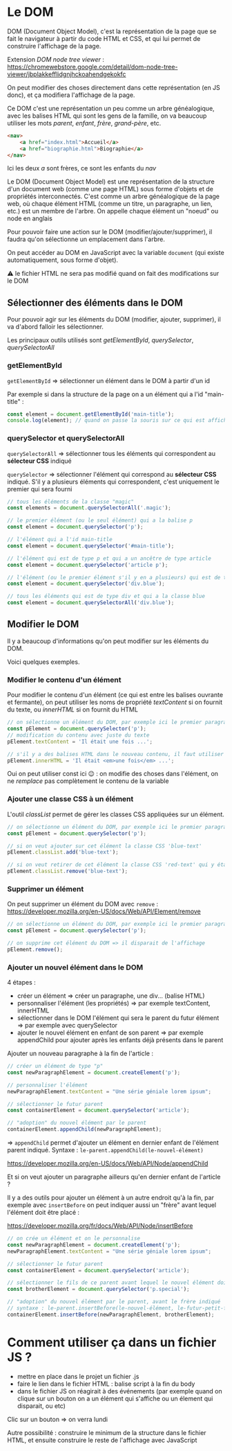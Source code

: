 # Le DOM

DOM (Document Object Model), c'est la représentation de la page que se fait le navigateur à partir du code HTML et CSS, et qui lui permet de construire l'affichage de la page.

Extension _DOM node tree viewer_ : https://chromewebstore.google.com/detail/dom-node-tree-viewer/jbplakkefflidgnjhckoahendgekokfc


On peut modifier des choses directement dans cette représentation (en JS donc), et ça modifiera l'affichage de la page.

Ce DOM c'est une représentation un peu comme un arbre généalogique, avec les balises HTML qui sont les gens de la famille, on va beaucoup utiliser les mots _parent_, _enfant_, _frère_, _grand-père_, etc.

```html
<nav>
    <a href="index.html">Accueil</a>
    <a href="biographie.html">Biographie</a>
</nav>
```

Ici les deux _a_ sont frères, ce sont les enfants du _nav_


Le DOM (Document Object Model) est une représentation de la structure d'un document web (comme une page HTML) sous forme d'objets et de propriétés interconnectés. C'est comme un arbre généalogique de la page web, où chaque élément HTML (comme un titre, un paragraphe, un lien, etc.) est un membre de l'arbre. On appelle chaque élément un "noeud" ou node en anglais

Pour pouvoir faire une action sur le DOM (modifier/ajouter/supprimer), il faudra qu'on sélectionne un emplacement dans l'arbre.

On peut accéder au DOM en JavaScript avec la variable `document` (qui existe automatiquement, sous forme d'objet).

⚠️ le fichier HTML ne sera pas modifié quand on fait des modifications sur le DOM

## Sélectionner des éléments dans le DOM

Pour pouvoir agir sur les éléments du DOM (modifier, ajouter, supprimer), il va d'abord falloir les sélectionner. 

Les principaux outils utilisés sont _getElementById_, _querySelector_, _querySelectorAll_

### getElementById

`getElementById` => sélectionner un élément dans le DOM à partir d'un id

Par exemple si dans la structure de la page on a un élément qui a l'id "main-title" :

```js
const element = document.getElementById('main-title');
console.log(element); // quand on passe la souris sur ce qui est affiché ça "surligne" l'élément correspondant sur l'affichage
```

### querySelector et querySelectorAll

`querySelectorAll` => sélectionner tous les éléments qui correspondent au **sélecteur CSS** indiqué

`querySelector` => sélectionner l'élément qui correspond au **sélecteur CSS** indiqué. S'il y a plusieurs éléments qui correspondent, c'est uniquement le premier qui sera fourni 

```js
// tous les éléments de la classe "magic"
const elements = document.querySelectorAll('.magic');
```

```js
// le premier élément (ou le seul élément) qui a la balise p
const element = document.querySelector('p');
```

```js
// l'élément qui a l'id main-title
const element = document.querySelector('#main-title');
```

```js
// l'élément qui est de type p et qui a un ancêtre de type article
const element = document.querySelector('article p');
```

```js
// l'élément (ou le premier élément s'il y en a plusieurs) qui est de type div et qui a la classe blue
const element = document.querySelector('div.blue');

// tous les éléments qui est de type div et qui a la classe blue
const element = document.querySelectorAll('div.blue');
```

## Modifier le DOM

Il y a beaucoup d'informations qu'on peut modifier sur les éléments du DOM.

Voici quelques exemples.

### Modifier le contenu d'un élément

Pour modifier le contenu d'un élément (ce qui est entre les balises ouvrante et fermante), on peut utiliser les noms de propriété _textContent_ si on fournit du texte, ou _innerHTML_ si on fournit du HTML

```js
// on sélectionne un élément du DOM, par exemple ici le premier paragraphe
const pElement = document.querySelector('p');
// modification du contenu avec juste du texte
pElement.textContent = 'Il était une fois ...';

// s'il y a des balises HTML dans le nouveau contenu, il faut utiliser innerHTML
pElement.innerHTML = 'Il était <em>une fois</em> ...';
```

Oui on peut utiliser const ici 😉 : on modifie des choses dans l'élément, on ne _remplace_ pas complètement le contenu de la variable

### Ajouter une classe CSS à un élément

L'outil _classList_ permet de gérer les classes CSS appliquées sur un élément.

```js
// on sélectionne un élément du DOM, par exemple ici le premier paragraphe
const pElement = document.querySelector('p');

// si on veut ajouter sur cet élément la classe CSS 'blue-text'
pElement.classList.add('blue-text');

// si on veut retirer de cet élément la classe CSS 'red-text' qui y était appliquée
pElement.classList.remove('blue-text');
```

### Supprimer un élément

On peut supprimer un élément du DOM avec `remove` : https://developer.mozilla.org/en-US/docs/Web/API/Element/remove

```js
// on sélectionne un élément du DOM, par exemple ici le premier paragraphe
const pElement = document.querySelector('p');

// on supprime cet élément du DOM => il disparait de l'affichage
pElement.remove();
```

### Ajouter un nouvel élément dans le DOM

4 étapes :
- créer un élément => créer un paragraphe, une div... (balise HTML)
- personnaliser l'élément (les propriétés) => par exemple textContent, innerHTML
- sélectionner dans le DOM l'élément qui sera le parent du futur élément => par exemple avec querySelector
- ajouter le nouvel élément en enfant de son parent => par exemple appendChild pour ajouter après les enfants déjà présents dans le parent


Ajouter un nouveau paragraphe à la fin de l'article :

```js
// créer un élément de type "p"
const newParagraphElement = document.createElement('p');

// personnaliser l'élément
newParagraphElement.textContent = "Une série géniale lorem ipsum";

// sélectionner le futur parent
const containerElement = document.querySelector('article');

// "adoption" du nouvel élément par le parent
containerElement.appendChild(newParagraphElement);
```

=> `appendChild` permet d'ajouter un élément en dernier enfant de l'élément parent indiqué. Syntaxe : `le-parent.appendChild(le-nouvel-élément)`

https://developer.mozilla.org/en-US/docs/Web/API/Node/appendChild


Et si on veut ajouter un paragraphe ailleurs qu'en dernier enfant de l'article ?

Il y a des outils pour ajouter un élément à un autre endroit qu'à la fin, par exemple avec `insertBefore` on peut indiquer aussi un "frère" avant lequel l'élément doit être placé :

https://developer.mozilla.org/fr/docs/Web/API/Node/insertBefore

```js
// on crée un élément et on le personnalise
const newParagraphElement = document.createElement('p');
newParagraphElement.textContent = "Une série géniale lorem ipsum";

// sélectionner le futur parent
const containerElement = document.querySelector('article');

// sélectionner le fils de ce parent avant lequel le nouvel élément doit être placé (ici un paragraphe qui a la classe special)
const brotherElement = document.querySelector('p.special');

// "adoption" du nouvel élément par le parent, avant le frère indiqué
// syntaxe : le-parent.insertBefore(le-nouvel-élément, le-futur-petit-frere)
containerElement.insertBefore(newParagraphElement, brotherElement);
```

# Comment utiliser ça dans un fichier JS ?

- mettre en place dans le projet un fichier .js
- faire le lien dans le fichier HTML : balise script à la fin du body
- dans le fichier JS on réagirait à des événements (par exemple quand on clique sur un bouton on a un élément qui s'affiche ou un élement qui disparait, ou etc)

Clic sur un bouton => on verra lundi

Autre possibilité : construire le minimum de la structure dans le fichier HTML, et ensuite construire le reste de l'affichage avec JavaScript

